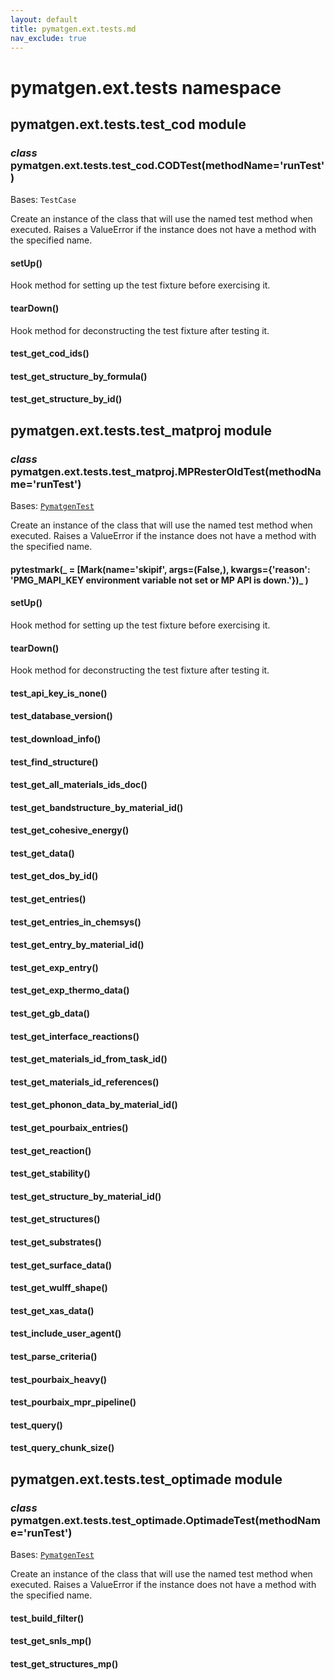 ```yaml
---
layout: default
title: pymatgen.ext.tests.md
nav_exclude: true
---
```


# pymatgen.ext.tests namespace


## pymatgen.ext.tests.test_cod module


### _class_ pymatgen.ext.tests.test_cod.CODTest(methodName='runTest')
Bases: `TestCase`

Create an instance of the class that will use the named test
method when executed. Raises a ValueError if the instance does
not have a method with the specified name.


#### setUp()
Hook method for setting up the test fixture before exercising it.


#### tearDown()
Hook method for deconstructing the test fixture after testing it.


#### test_get_cod_ids()

#### test_get_structure_by_formula()

#### test_get_structure_by_id()
## pymatgen.ext.tests.test_matproj module


### _class_ pymatgen.ext.tests.test_matproj.MPResterOldTest(methodName='runTest')
Bases: [`PymatgenTest`](pymatgen.util.md#pymatgen.util.testing.PymatgenTest)

Create an instance of the class that will use the named test
method when executed. Raises a ValueError if the instance does
not have a method with the specified name.


#### pytestmark(_ = [Mark(name='skipif', args=(False,), kwargs={'reason': 'PMG_MAPI_KEY environment variable not set or MP API is down.'})_ )

#### setUp()
Hook method for setting up the test fixture before exercising it.


#### tearDown()
Hook method for deconstructing the test fixture after testing it.


#### test_api_key_is_none()

#### test_database_version()

#### test_download_info()

#### test_find_structure()

#### test_get_all_materials_ids_doc()

#### test_get_bandstructure_by_material_id()

#### test_get_cohesive_energy()

#### test_get_data()

#### test_get_dos_by_id()

#### test_get_entries()

#### test_get_entries_in_chemsys()

#### test_get_entry_by_material_id()

#### test_get_exp_entry()

#### test_get_exp_thermo_data()

#### test_get_gb_data()

#### test_get_interface_reactions()

#### test_get_materials_id_from_task_id()

#### test_get_materials_id_references()

#### test_get_phonon_data_by_material_id()

#### test_get_pourbaix_entries()

#### test_get_reaction()

#### test_get_stability()

#### test_get_structure_by_material_id()

#### test_get_structures()

#### test_get_substrates()

#### test_get_surface_data()

#### test_get_wulff_shape()

#### test_get_xas_data()

#### test_include_user_agent()

#### test_parse_criteria()

#### test_pourbaix_heavy()

#### test_pourbaix_mpr_pipeline()

#### test_query()

#### test_query_chunk_size()
## pymatgen.ext.tests.test_optimade module


### _class_ pymatgen.ext.tests.test_optimade.OptimadeTest(methodName='runTest')
Bases: [`PymatgenTest`](pymatgen.util.md#pymatgen.util.testing.PymatgenTest)

Create an instance of the class that will use the named test
method when executed. Raises a ValueError if the instance does
not have a method with the specified name.


#### test_build_filter()

#### test_get_snls_mp()

#### test_get_structures_mp()